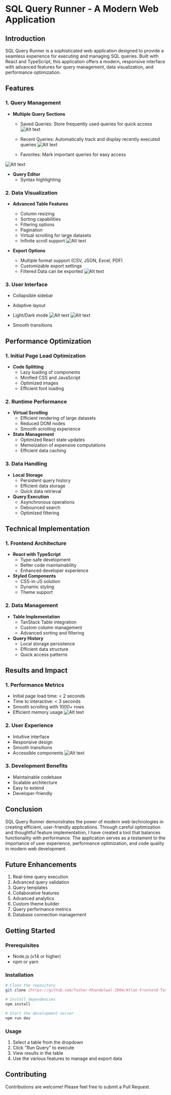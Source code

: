 # SQL Query Runner - A Modern Web Application

## Introduction
SQL Query Runner is a sophisticated web application designed to provide a seamless experience for executing and managing SQL queries. Built with React and TypeScript, this application offers a modern, responsive interface with advanced features for query management, data visualization, and performance optimization.

## Features

### 1. Query Management
- **Multiple Query Sections**
  - Saved Queries: Store frequently used queries for quick access
  ![Alt text](/src/assets/saved.png)

  - Recent Queries: Automatically track and display recently executed queries
  ![Alt text](/src/assets/recent.png)

  - Favorites: Mark important queries for easy access
  <div style="width:20px; margin: auto;">

![Alt text](/src/assets/fav.png)

  </div>


- **Query Editor**
  - Syntax highlighting

### 2. Data Visualization
- **Advanced Table Features**
  - Column resizing
  - Sorting capabilities
  - Filtering options
  - Pagination
  - Virtual scrolling for large datasets
  - Infinite scroll support
  ![Alt text](/src/assets/image.png)

- **Export Options**
  - Multiple format support (CSV, JSON, Excel, PDF)
  - Customizable export settings
  - Filtered Data can be exported
  ![Alt text](/src/assets/export.png)

### 3. User Interface
  - Collapsible sidebar
  - Adaptive layout
  - Light/Dark mode
  ![Alt text](/src/assets/light.png)
  ![Alt text](/src/assets/dark.png)

  - Smooth transitions

## Performance Optimization

### 1. Initial Page Load Optimization
- **Code Splitting**
  - Lazy loading of components
  - Minified CSS and JavaScript
  - Optimized images
  - Efficient font loading

### 2. Runtime Performance
- **Virtual Scrolling**
  - Efficient rendering of large datasets
  - Reduced DOM nodes
  - Smooth scrolling experience
- **State Management**
  - Optimized React state updates
  - Memoization of expensive computations
  - Efficient data caching

### 3. Data Handling
- **Local Storage**
  - Persistent query history
  - Efficient data storage
  - Quick data retrieval
- **Query Execution**
  - Asynchronous operations
  - Debounced search
  - Optimized filtering

## Technical Implementation

### 1. Frontend Architecture
- **React with TypeScript**
  - Type-safe development
  - Better code maintainability
  - Enhanced developer experience
- **Styled Components**
  - CSS-in-JS solution
  - Dynamic styling
  - Theme support

### 2. Data Management
- **Table Implementation**
  - TanStack Table integration
  - Custom column management
  - Advanced sorting and filtering
- **Query History**
  - Local storage persistence
  - Efficient data structure
  - Quick access patterns


## Results and Impact

### 1. Performance Metrics
- Initial page load time: < 2 seconds
- Time to interactive: < 3 seconds
- Smooth scrolling with 1000+ rows
- Efficient memory usage
![Alt text](/src/assets/Screenshot%202025-03-31%20161620.png)
### 2. User Experience
- Intuitive interface
- Responsive design
- Smooth transitions
- Accessible components
![Alt text](/src/assets/Screenshot%202025-03-31%20161632.png)
### 3. Development Benefits
- Maintainable codebase
- Scalable architecture
- Easy to extend
- Developer-friendly

## Conclusion
SQL Query Runner demonstrates the power of modern web technologies in creating efficient, user-friendly applications. Through careful optimization and thoughtful feature implementation, I have created a tool that balances functionality with performance. The application serves as a testament to the importance of user experience, performance optimization, and code quality in modern web development.

## Future Enhancements
1. Real-time query execution
2. Advanced query validation
3. Query templates
4. Collaborative features
5. Advanced analytics
6. Custom theme builder
7. Query performance metrics
8. Database connection management

## Getting Started

### Prerequisites
- Node.js (v14 or higher)
- npm or yarn

### Installation
```bash
# Clone the repository
git clone [https://github.com/Tushar-Khandelwal-2004/Atlan-Frontend-Task]

# Install dependencies
npm install

# Start the development server
npm run dev
```

### Usage
1. Select a table from the dropdown
2. Click "Run Query" to execute
3. View results in the table
4. Use the various features to manage and export data

## Contributing
Contributions are welcome! Please feel free to submit a Pull Request.


